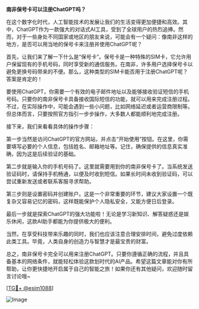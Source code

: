 **南非保号卡可以注册ChatGPT吗？**

在这个数字化时代，人工智能技术的发展让我们的生活变得更加便捷和高效。其中，ChatGPT作为一款强大的对话式AI工具，受到了全球用户的热烈追捧。然而，对于一些身处不同国家或地区的朋友来说，可能会有一个疑问：像南非这样的地方，是否可以用当地的保号卡来注册并使用ChatGPT呢？

首先，让我们来了解一下什么是“保号卡”。保号卡是一种特殊的SIM卡，它允许用户保留现有的手机号码，同时享受新的通信服务。在南非，许多用户选择保号卡以避免更换号码带来的不便。那么，这种类型的SIM卡能否用于注册ChatGPT呢？答案是肯定的！

要使用ChatGPT，你需要一个有效的电子邮件地址以及能够接收验证短信的手机号码。只要你的南非保号卡具备接收国际短信的功能，就可以用来完成注册过程。不过，在实际操作中，可能会遇到一些小问题，比如网络延迟或者运营商限制等。但总体而言，只要按照官方指引一步步操作，大多数人都能顺利地完成注册。

接下来，我们来看看具体的操作步骤：

第一步当然是访问ChatGPT的官方网站，并点击“开始使用”按钮。在这里，你需要填写必要的个人信息，包括姓名、邮箱地址等。记住，确保提供的信息真实准确，因为这是后续验证的基础。

第二步就是输入你的手机号码了。这里就需要用到你的南非保号卡了。当系统发送验证码时，请保持手机畅通，以便及时收到短信。如果长时间未收到验证码，可以尝试重新发送或者联系客服寻求帮助。

第三步则是设置密码并创建账户。这是一个非常重要的环节，建议大家设置一个既复杂又容易记忆的密码，这样既能保护个人隐私安全，又能方便日后登录。

最后一步就是探索ChatGPT的强大功能啦！无论是学习新知识、解答疑惑还是娱乐休闲，这款AI助手都能为你提供极大的便利。

当然，在享受科技带来乐趣的同时，我们也应该注意合理安排时间，避免过度依赖此类工具。毕竟，人类自身的创造力与智慧才是最宝贵的财富。

总之，南非保号卡完全可以用来注册ChatGPT。只要你遵循正确的流程，并且具备基本的网络条件，就能轻松体验这款划时代的AI产品。希望这篇文章能对你有所帮助，让你更快捷地开启属于自己的智能之旅！如果你还有其他疑问，欢迎随时留言讨论哦~

[[TG💪+ @esim1088](https://t.me/s/esim1088)]

![Image](https://i.postimg.cc/4NQfJmqS/Snipaste-2025-05-13-00-14-12.png)